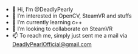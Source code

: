 - 👋 Hi, I’m @DeadlyPearly
- 👀 I’m interested in OpenCV, SteamVR and stuffs
- 🌱 I’m currently learning c++
- 💞️ I’m looking to collaborate on SteamVR
- 📫 To reach me, simply just sent me a mail via DeadlyPearlOfficial@gmail.com
